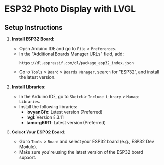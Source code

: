# ESP32 Photo Display with LVGL

## Setup Instructions

1. **Install ESP32 Board:**
   - Open Arduino IDE and go to `File` > `Preferences`.
   - In the "Additional Boards Manager URLs" field, add:
     ```
     https://dl.espressif.com/dl/package_esp32_index.json
     ```
   - Go to `Tools` > `Board` > `Boards Manager`, search for "ESP32", and install the latest version.

2. **Install Libraries:**
   - In the Arduino IDE, go to `Sketch` > `Include Library` > `Manage Libraries`.
   - Install the following libraries:
     - **lovyanGfx**: Latest version (Preferred)
     - **lvgl**: Version 8.3.11
     - **tamc-g6911**: Latest version (Preferred)

3. **Select Your ESP32 Board:**
   - Go to `Tools` > `Board` and select your ESP32 board (e.g., ESP32 Dev Module).
   - Make sure you're using the latest version of the ESP32 board support.

